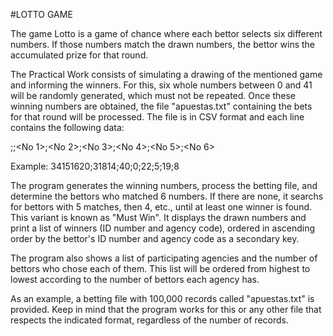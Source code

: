 #LOTTO GAME

The game Lotto is a game of chance where each bettor selects six different numbers. If those numbers match the drawn numbers, the bettor wins the accumulated prize for that round.

The Practical Work consists of simulating a drawing of the mentioned game and informing the winners. For this, six whole numbers between 0 and 41 will be randomly generated, which must not be repeated. Once these winning numbers are obtained, the file "apuestas.txt" containing the bets for that round will be processed. The file is in CSV format and each line contains the following data:

<ID of the bettor>;<agency code>;<No 1>;<No 2>;<No 3>;<No 4>;<No 5>;<No 6>

Example: 34151620;31814;40;0;22;5;19;8

The program generates the winning numbers, process the betting file, and determine the bettors who matched 6 numbers. If there are none, it searchs for bettors with 5 matches, then 4, etc., until at least one winner is found. This variant is known as "Must Win". It displays the drawn numbers and print a list of winners (ID number and agency code), ordered in ascending order by the bettor's ID number and agency code as a secondary key.

The program also shows a list of participating agencies and the number of bettors who chose each of them. This list will be ordered from highest to lowest according to the number of bettors each agency has.

As an example, a betting file with 100,000 records called "apuestas.txt" is provided. Keep in mind that the program works for this or any other file that respects the indicated format, regardless of the number of records.
